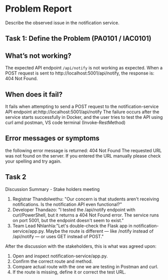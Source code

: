 # Problem Report
Describe the observed issue in the notification service.

## Task 1: Define the Problem (PA0101 / IAC0101)
## What’s not working? 
The expected API endpoint `/api/notify` is not working as expected.
When a POST request is sent to http://localhost:5001/api/notify, the response is:
404 Not Found.

## When does it fail?
It fails when attempting to send a POST request to the notification-service API 
endpoint at:http://localhost:5001/api/notify
The failure occurs after the service starts successfully in Docker, and the user
tries to test the API using curl amd postman, VS code terminal (Invoke-RestMethod)

## Error messages or symptoms
the following error message is returned:
404 Not Found
The requested URL was not found on the server. If you entered the URL manually please check your spelling and try again.

## Task 2
Discussion Summary - Stake holders meeting

1. Registrar Thandolwethu: "Our concern is that students aren't receiving notifications. Is the notification API even functional?"
2. Developer Thandazo: "I tested the /api/notify endpoint with curl/PowerShell, but it returns a 404 Not Found error. The service runs on port 5001, but the endpoint doesn't seem to exist."
3. Team Lead Nhlanhla:"Let's double-check the Flask app in notification-service/app.py. Maybe the route is different — like /notify instead of /api/notify — or uses GET instead of POST."

After the discussion with the stakeholders, this is what was agreed upon:

1. Open and inspect notification-service/app.py.
2. Confirm the correct route and method.
3. Compare actual route with the one we are testing in Postman and curl.
4. If the route is missing, define it or correct the test URL.






